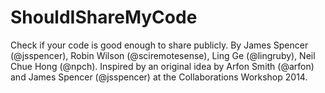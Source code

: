 ShouldIShareMyCode
==================

Check if your code is good enough to share publicly.
By James Spencer (@jsspencer), Robin Wilson (@sciremotesense), Ling Ge (@lingruby), Neil Chue Hong (@npch).
Inspired by an original idea by Arfon Smith (@arfon) and James Spencer (@jsspencer) at the Collaborations Workshop 2014.
